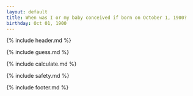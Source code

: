 ```yaml
---
layout: default
title: When was I or my baby conceived if born on October 1, 1900?
birthday: Oct 01, 1900
---
```


{% include header.md %}

{% include guess.md %}

{% include calculate.md %}

{% include safety.md %}

{% include footer.md %}



